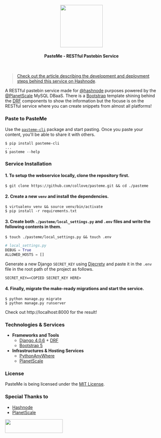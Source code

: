 <p align="center">
    <img src="https://raw.githubusercontent.com/collove/pasteme/295b20a2fc7375661fb123b140ed7089314c193d/.git_components/logo.svg" width="140">
    <h4 align="center">PasteMe - RESTful Pastebin Service</h4>
</p><br>

> [Check out the article describing the development and deployment steps behind this service on Hashnode](https://imsadra.me/pasteme-paste-codes-from-your-terminal).

A RESTful pastebin service made for [@hashnode](https://github.com/hashnode) purposes powered by the [@PlanetScale](https://github.com/planetscale) MySQL DBaaS. There is a [Bootstrap](https://getbootstrap.com/docs/5.0/getting-started/introduction/) template shining behind the [DRF](https://www.django-rest-framework.org/) components to show the information but the focuse is on the RESTful service where you can create snippets from almost all platforms!

### Paste to PasteMe
Use the [`pasteme-cli`](https://pypi.org/project/pasteme-cli/) package and start pasting. Once you paste your content, you'll be able to share it with others.

```shell
$ pip install pasteme-cli
...
$ pasteme --help
```

### Service Installation

#### 1. To setup the webservice locally, clone the repository first.

```shell
$ git clone https://github.com/collove/pasteme.git && cd ./pasteme
```

#### 2. Create a new `venv` and install the dependencies.

```shell
$ virtualenv venv && source venv/bin/activate
$ pip install -r requirements.txt
```

#### 3. Create both `./pasteme/local_settings.py` and `.env` files and write the following contents in them.

```shell
$ touch ./pasteme/local_settings.py && touch .env
```

```python
# local_settings.py
DEBUG = True
ALLOWED_HOSTS = []
```

Generate a new Django `SECRET_KEY` using [Djecrety](https://djecrety.ir/) and paste it in the `.env` file in the root path of the project as follows.

```shell
SECRET_KEY=<COPIED SECRET_KEY HERE>
```

#### 4. Finally, migrate the make-ready migrations and start the service.

```shell
$ python manage.py migrate
$ python manage.py runserver
```

Check out http://localhost:8000 for the result!

### Technologies & Services
- __Frameworks and Tools__
  - [Django 4.0.6](https://www.djangoproject.com/) + [DRF](https://www.django-rest-framework.org/)
  - [Bootstrap 5](https://getbootstrap.com/docs/5.0/getting-started/introduction/)
- __Infrastructures & Hosting Services__
  - [PythonAnyWhere](https://pythonanywhere.com)
  - [PlanetScale](https://planetscale.com)

### License
PasteMe is being licensed under the [MIT License](https://github.com/collove/pasteme/blob/main/LICENSE).

### Special Thanks to
- [Hashnode](https://hashnode.com/)
- [PlanetScale](https://planetscale.com/)

<img width="190" height="45" src="https://raw.githubusercontent.com/collove/pasteme/main/.git_components/development_badge.png">
